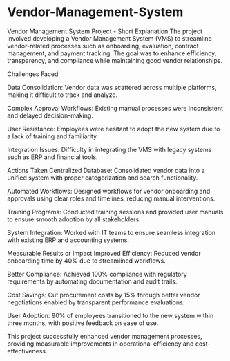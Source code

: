# Vendor-Management-System
Vendor Management System Project - Short Explanation
The project involved developing a Vendor Management System (VMS) to streamline vendor-related processes such as onboarding, evaluation, contract management, and payment tracking. The goal was to enhance efficiency, transparency, and compliance while maintaining good vendor relationships.

Challenges Faced

Data Consolidation: Vendor data was scattered across multiple platforms, making it difficult to track and analyze.

Complex Approval Workflows: Existing manual processes were inconsistent and delayed decision-making.

User Resistance: Employees were hesitant to adopt the new system due to a lack of training and familiarity.

Integration Issues: Difficulty in integrating the VMS with legacy systems such as ERP and financial tools.

Actions Taken
Centralized Database: Consolidated vendor data into a unified system with proper categorization and search functionality.

Automated Workflows: Designed workflows for vendor onboarding and approvals using clear roles and timelines, reducing manual interventions.

Training Programs: Conducted training sessions and provided user manuals to ensure smooth adoption by all stakeholders.

System Integration: Worked with IT teams to ensure seamless integration with existing ERP and accounting systems.

Measurable Results or Impact
Improved Efficiency: Reduced vendor onboarding time by 40% due to streamlined workflows.

Better Compliance: Achieved 100% compliance with regulatory requirements by automating documentation and audit trails.

Cost Savings: Cut procurement costs by 15% through better vendor negotiations enabled by transparent performance evaluations.

User Adoption: 90% of employees transitioned to the new system within three months, with positive feedback on ease of use.

This project successfully enhanced vendor management processes, providing measurable improvements in operational efficiency and cost-effectiveness.
